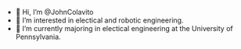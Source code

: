 - 👋 Hi, I’m @JohnColavito
- 👀 I’m interested in electical and robotic engineering.
- 🌱 I’m currently majoring in electical engineering at the University of Pennsylvania.

<!---
JohnColavito/JohnColavito is a ✨ special ✨ repository because its `README.md` (this file) appears on your GitHub profile.
You can click the Preview link to take a look at your changes.
--->
